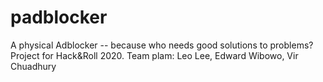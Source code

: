 # padblocker
A physical Adblocker -- because who needs good solutions to problems?
Project for Hack&Roll 2020.
Team plam: Leo Lee, Edward Wibowo, Vir Chuadhury

